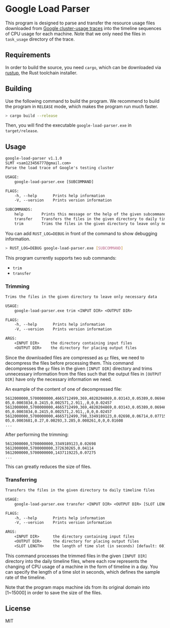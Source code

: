 # Google Load Parser

This program is designed to parse and transfer the resource usage files downloaded from [Google cluster-usage traces][1] into the timeline sequences of CPU usage for each machine. Note that we only need the files in `task_usage` directory of the trace.

## Requirements

In order to build the source, you need `cargo`, which can be downloaded via [rustup][2], the Rust toolchain installer.

## Building

Use the following command to build the program. We recommend to build the program in `RELEASE` mode, which makes the program run much faster.

```bash
> cargo build --release
```

Then, you will find the executable `google-load-parser.exe` in `target/release`.

## Usage

```txt
google-load-parser v1.1.0
SLMT <sam123456777@gmail.com>
Parse the load trace of Google's testing cluster

USAGE:
    google-load-parser.exe [SUBCOMMAND]

FLAGS:
    -h, --help       Prints help information
    -V, --version    Prints version information

SUBCOMMANDS:
    help        Prints this message or the help of the given subcommand(s)
    transfer    Transfers the files in the given directory to daily timeline files
    trim        Trims the files in the given directory to leave only necessary data
```

You can add `RUST_LOG=DEBUG` in front of the command to show debugging information.

```bash
> RUST_LOG=DEBUG google-load-parser.exe [SUBCOMMAND]
```

This program currently supports two sub commands:

- `trim`
- `transfer`

### Trimming

```txt
Trims the files in the given directory to leave only necessary data

USAGE:
    google-load-parser.exe trim <INPUT DIR> <OUTPUT DIR>

FLAGS:
    -h, --help       Prints help information
    -V, --version    Prints version information

ARGS:
    <INPUT DIR>     the directory containing input files
    <OUTPUT DIR>    the directory for placing output files
```

Since the downloaded files are compressed as `gz` files, we need to decompress the files before processing them. This command decompresses the `gz` files in the given `[INPUT DIR]` directory and trims unnecessary information from the files such that the output files in `[OUTPUT DIR]` have only the necessary information we need.

An example of the content of one of decompressed file:

```csv
5612000000,5700000000,4665712499,369,4820204869,0.03143,0.05389,0.06946,0.005997,0.006645,0.05408,7.629e-05,0.0003834,0.2415,0.002571,2.911,,0,0,0.02457
5612000000,5700000000,4665712499,369,4820204869,0.03143,0.05389,0.06946,0.005997,0.006645,0.05408,7.629e-05,0.0003834,0.2415,0.002571,2.911,,0,0,0.02457
5612000000,5700000000,4665712499,798,3349189123,0.02698,0.06714,0.07715,0.004219,0.004868,0.06726,7.915e-05,0.0003681,0.27,0.00293,3.285,0.008261,0,0,0.01608
...
```

After performing the trimming:

```csv
5612000000,5700000000,3349189123,0.02698
5612000000,5700000000,372630265,0.04114
5612000000,5700000000,1437119225,0.07275
...
```

This can greatly reduces the size of files.

### Transferring

```txt
Transfers the files in the given directory to daily timeline files

USAGE:
    google-load-parser.exe transfer <INPUT DIR> <OUTPUT DIR> [SLOT LENGTH]

FLAGS:
    -h, --help       Prints help information
    -V, --version    Prints version information

ARGS:
    <INPUT DIR>      the directory containing input files
    <OUTPUT DIR>     the directory for placing output files
    <SLOT LENGTH>    the length of time slot (in seconds) [default: 60]
```

This command processes the trimmed files in the given `[INPUT DIR]` directory into the daily timeline files, where each row represents the changing of CPU usage of a machine in the form of timeline in a day. You can specify the length of a time slot in seconds, which defines the sample rate of the timeline.

Note that the program maps machine ids from its original domain into [1~15000] in order to save the size of the files.

## License

MIT

[1]: https://github.com/google/cluster-data
[2]: https://rustup.rs/